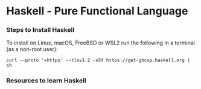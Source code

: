 # Haskell - Pure Functional Language

### Steps to Install Haskell

To install on Linux, macOS, FreeBSD or WSL2
run the following in a terminal (as a non-root user):

`curl --proto '=https' --tlsv1.2 -sSf https://get-ghcup.haskell.org | sh`





### Resources to learn Haskell
